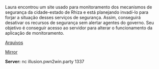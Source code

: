 Laura encontrou um site usado para monitoramento dos mecanismos de segurança da cidade-estado de Rhiza e está planejando invadí-lo para forjar a situação desses serviços de segurança. Assim, conseguirá desativar os recursos de segurança sem alertar agentes do governo. Seu objetivo é conseguir acesso ao servidor para alterar o funcionamento da aplicação de monitoramento.

[Arquivos](https://static.pwn2win.party/illusion_06437ee23c69c151e8e416c02b82d5b20e145c150c0109960b3b85f8c0f8a210.tar.gz)

[Mirror](https://drive.google.com/file/d/1ufAatmkZsN8aSt-l--CHvZLGTiKbSEKu/view?usp=drivesdk)


**Server:** nc illusion.pwn2win.party 1337

